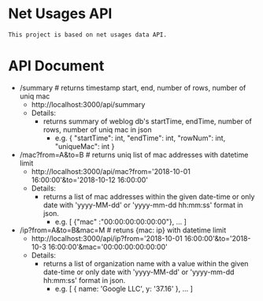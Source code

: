 # Net Usages API

    This project is based on net usages data API.

# API Document
* /summary # returns timestamp start, end, number of rows, number of uniq mac
    * http://localhost:3000/api/summary
    * Details:
        * returns summary of weblog db's startTime, endTime, number of rows, number of uniq mac in json 
            * e.g. {
                        "startTime": int,
                        "endTime": int,
                        "rowNum": int,
                        "uniqueMac": int
                    } 
* /mac?from=A&to=B # returns uniq list of mac addresses with datetime limit
    * http://localhost:3000/api/mac?from='2018-10-01 16:00:00'&to='2018-10-12 16:00:00'
    * Details:
        * returns a list of mac addresses within the given date-time or only date with 'yyyy-MM-dd' or 'yyyy-mm-dd hh:mm:ss' format in json.
            * e.g. [
                        {"mac" :"00:00:00:00:00:00"}, 
                        ...
                    ]
* /ip?from=A&to=B&mac=M # retuns {mac: ip} with datetime limit
    * http://localhost:3000/api/ip?from='2018-10-01 16:00:00'&to='2018-10-3 16:00:00'&mac='00:00:00:00:00:00'
    * Details:
        * returns a list of organization name with a value within the given date-time or only date with 'yyyy-MM-dd' or 'yyyy-mm-dd hh:mm:ss' format in json.
            * e.g. [ 
                        { name: 'Google LLC', y: '37.16' }, 
                        ...
                    ]